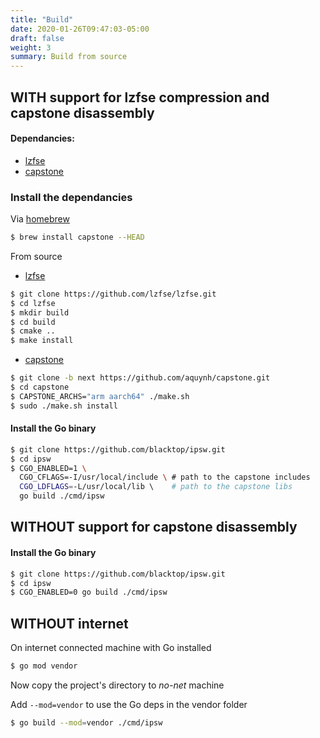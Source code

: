 ```yaml
---
title: "Build"
date: 2020-01-26T09:47:03-05:00
draft: false
weight: 3
summary: Build from source
---
```


## **WITH** support for **lzfse** compression and **capstone** disassembly

#### Dependancies:

- [lzfse](https://github.com/lzfse/lzfse)
- [capstone](https://github.com/aquynh/capstone/tree/next)

### Install the dependancies

Via [homebrew](https://brew.sh)

```bash
$ brew install capstone --HEAD
```

From source

- [lzfse](https://github.com/lzfse/lzfse)

```bash
$ git clone https://github.com/lzfse/lzfse.git
$ cd lzfse
$ mkdir build
$ cd build
$ cmake ..
$ make install
```

- [capstone](https://github.com/aquynh/capstone/tree/next)

```bash
$ git clone -b next https://github.com/aquynh/capstone.git
$ cd capstone
$ CAPSTONE_ARCHS="arm aarch64" ./make.sh
$ sudo ./make.sh install
```

#### Install the Go binary

```bash
$ git clone https://github.com/blacktop/ipsw.git
$ cd ipsw
$ CGO_ENABLED=1 \
  CGO_CFLAGS=-I/usr/local/include \ # path to the capstone includes
  CGO_LDFLAGS=-L/usr/local/lib \    # path to the capstone libs
  go build ./cmd/ipsw
```

## **WITHOUT** support for **capstone** disassembly

#### Install the Go binary

```bash
$ git clone https://github.com/blacktop/ipsw.git
$ cd ipsw
$ CGO_ENABLED=0 go build ./cmd/ipsw
```

## **WITHOUT** internet

On internet connected machine with Go installed

```bash
$ go mod vendor
```

Now copy the project's directory to _no-net_ machine

Add `--mod=vendor` to use the Go deps in the vendor folder

```bash
$ go build --mod=vendor ./cmd/ipsw
```
